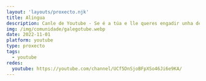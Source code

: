 ```yaml
---
layout: 'layouts/proxecto.njk'
title: Alingua
description: Canle de Youtube - Se é a túa e lle queres engadir unha descripción e etiquetas, ponte en contacto con nós.
img: /img/comunidade/galegotube.webp
date: 2022-11-01
platform: youtube
type: proxecto
tags:
  - youtube
redes:
  youtube: https://youtube.com/channel/UCf5DnSjoBFpXSo46Ji6e9KA/
---
```


